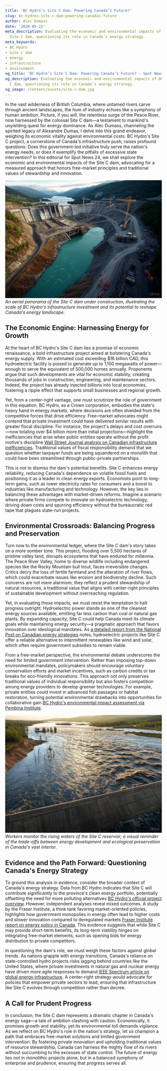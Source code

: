 ```yaml
---
title: 'BC Hydro’s Site C Dam: Powering Canada’s Future?'
slug: bc-hydros-site-c-dam-powering-canadas-future
author: Alec Dumass
date: '2020-05-22'
meta_description: Evaluating the economic and environmental impacts of BC Hydro’s
  Site C dam, questioning its role in Canada’s energy strategy.
meta_keywords:
- BC Hydro
- Site C dam
- energy
- infrastructure
- environment
og_title: 'BC Hydro’s Site C Dam: Powering Canada’s Future? - Spot News 24'
og_description: Evaluating the economic and environmental impacts of BC Hydro’s Site
  C dam, questioning its role in Canada’s energy strategy.
og_image: /content/assets/site-c-dam.jpg
---
```

<!-- $1 -->
In the vast wilderness of British Columbia, where untamed rivers carve through ancient landscapes, the hum of industry echoes like a symphony of human ambition. Picture, if you will, the relentless surge of the Peace River, now harnessed by the colossal Site C dam—a testament to mankind's unyielding quest for energy dominance. As Alec Dumass, channeling the spirited legacy of Alexandre Dumas, I delve into this grand endeavor, weighing its economic vitality against environmental costs. BC Hydro's Site C project, a cornerstone of Canada's infrastructure push, raises profound questions: Does this government-led initiative truly serve the nation's energy needs, or does it exemplify the pitfalls of excessive state intervention? In this editorial for Spot News 24, we shall explore the economic and environmental impacts of the Site C dam, advocating for a measured approach that honors free-market principles and traditional values of stewardship and innovation.

![Aerial view of Site C Dam construction](/content/assets/site-c-dam-aerial-view.jpg)  
*An aerial panorama of the Site C dam under construction, illustrating the scale of BC Hydro's infrastructure investment and its potential to reshape Canada's energy landscape.*

## The Economic Engine: Harnessing Energy for Growth

At the heart of BC Hydro's Site C dam lies a promise of economic renaissance, a bold infrastructure project aimed at bolstering Canada's energy supply. With an estimated cost exceeding $16 billion CAD, this hydroelectric facility is poised to generate up to 1,100 megawatts of power—enough to serve the equivalent of 500,000 homes annually. Proponents argue that such developments are vital for economic stability, creating thousands of jobs in construction, engineering, and maintenance sectors. Indeed, the project has already injected billions into local economies, fostering a ripple effect that supports small businesses and regional growth.

Yet, from a center-right vantage, one must scrutinize the role of government in this equation. BC Hydro, as a Crown corporation, embodies the state's heavy hand in energy markets, where decisions are often shielded from the competitive forces that drive efficiency. Free-market advocates might contend that private investment could have delivered similar results with greater fiscal discipline. For instance, the project's delays and cost overruns—now totaling over $4 billion more than initial projections—highlight the inefficiencies that arise when public entities operate without the profit motive's discipline [Wall Street Journal analysis on Canadian infrastructure inefficiencies](https://www.wsj.com/articles/canadas-infrastructure-woes-and-public-spending-2023). Traditional values of fiscal responsibility demand that we question whether taxpayer funds are being squandered on a monolith that could have been streamlined through public-private partnerships.

This is not to dismiss the dam's potential benefits. Site C enhances energy reliability, reducing Canada's dependence on volatile fossil fuels and positioning it as a leader in clean energy exports. Economists point to long-term gains, such as lower electricity rates for consumers and a boost to industries like manufacturing and technology. However, the key lies in balancing these advantages with market-driven reforms. Imagine a scenario where private firms compete to innovate on hydroelectric technology, driving down costs and spurring efficiency without the bureaucratic red tape that plagues state-run projects.

## Environmental Crossroads: Balancing Progress and Preservation

Turn now to the environmental ledger, where the Site C dam's story takes on a more somber tone. This project, flooding over 5,500 hectares of pristine valley land, disrupts ecosystems that have endured for millennia. The Peace River Valley, home to diverse wildlife including endangered species like the Rocky Mountain bull trout, faces irreversible changes. Critics decry the loss of fertile farmland and the alteration of river flows, which could exacerbate issues like erosion and biodiversity decline. Such concerns are not mere alarmism; they reflect a prudent stewardship of natural resources, a traditional value that aligns with center-right principles of sustainable development without overreaching regulation.

Yet, in evaluating these impacts, we must resist the temptation to halt progress outright. Hydroelectric power stands as one of the cleanest energy sources available, emitting far less carbon than coal or natural gas plants. By expanding capacity, Site C could help Canada meet its climate goals while maintaining energy security—a pragmatic approach that favors innovation over ideological mandates. As [a detailed report from the National Post on Canadian energy strategies](https://nationalpost.com/news/canada-energy-transition-2022) notes, hydroelectric projects like Site C offer a reliable alternative to intermittent renewables like wind and solar, which often require government subsidies to remain viable.

From a free-market perspective, the environmental debate underscores the need for limited government intervention. Rather than imposing top-down environmental mandates, policymakers should encourage voluntary conservation efforts and market incentives, such as carbon credits or tax breaks for eco-friendly innovations. This approach not only preserves traditional values of individual responsibility but also fosters competition among energy providers to develop greener technologies. For example, private entities could invest in advanced fish passages or habitat restoration, turning potential environmental drawbacks into opportunities for collaborative gain [BC Hydro's environmental impact assessment via Pembina Institute](https://www.pembina.org/reports/site-c-dam-environmental-review-2019).

![Site C Dam reservoir flooding](/content/assets/site-c-dam-reservoir.jpg)  
*Workers monitor the rising waters of the Site C reservoir, a visual reminder of the trade-offs between energy development and ecological preservation in Canada's vast interior.*

## Evidence and the Path Forward: Questioning Canada's Energy Strategy

To ground this analysis in evidence, consider the broader context of Canada's energy strategy. Data from BC Hydro indicates that Site C will contribute significantly to the province's clean energy portfolio, potentially offsetting the need for more polluting alternatives [BC Hydro's official project overview](https://www.bchydro.com/energy-and-environment/major-projects/site-c.html). However, independent analyses reveal mixed outcomes. A study by the Fraser Institute, a think tank favoring market-oriented policies, highlights how government monopolies in energy often lead to higher costs and slower innovation compared to deregulated markets [Fraser Institute report on energy policy in Canada](https://www.fraserinstitute.org/studies/canada-energy-policy-review-2023). This evidence suggests that while Site C may provide short-term benefits, its long-term viability hinges on integrating free-market elements, such as opening bids for energy distribution to private competitors.

In questioning the dam's role, we must weigh these factors against global trends. As nations grapple with energy transitions, Canada's reliance on state-controlled hydro projects risks lagging behind countries like the United States, where private investments in natural gas and nuclear energy have driven more agile responses to demand [IEEE Spectrum article on global energy infrastructure](https://spectrum.ieee.org/global-energy-trends-2024). A center-right strategy would advocate for policies that empower private sectors to lead, ensuring that infrastructure like Site C evolves through competition rather than decree.

## A Call for Prudent Progress

In conclusion, the Site C dam represents a dramatic chapter in Canada's energy saga—a tale of ambition clashing with caution. Economically, it promises growth and stability, yet its environmental toll demands vigilance. As we reflect on BC Hydro's role in the nation's strategy, let us champion a path that embraces free-market solutions and limited government intervention. By fostering private innovation and upholding traditional values of resource stewardship, Canada can harness the mighty flow of its rivers without succumbing to the excesses of state control. The future of energy lies not in monolithic projects alone, but in a balanced symphony of enterprise and prudence, ensuring that progress serves all.